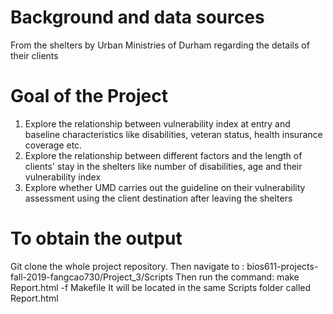 # Background and data sources
From the shelters by Urban Ministries of Durham regarding the details of their clients 

# Goal of the Project 
1. Explore the relationship between vulnerability index at entry and baseline characteristics like disabilities, veteran status, health insurance coverage etc. 
2. Explore the relationship between different factors and the length of clients' stay in the shelters like number of disabilities, age and their vulnerability index
3. Explore whether UMD carries out the guideline on their vulnerability assessment using the client destination after leaving the shelters 


# To obtain the output
Git clone the whole project repository. Then navigate to :
bios611-projects-fall-2019-fangcao730/Project_3/Scripts 
Then run the command: make Report.html -f Makefile 
It will be located in the same Scripts folder called Report.html 

